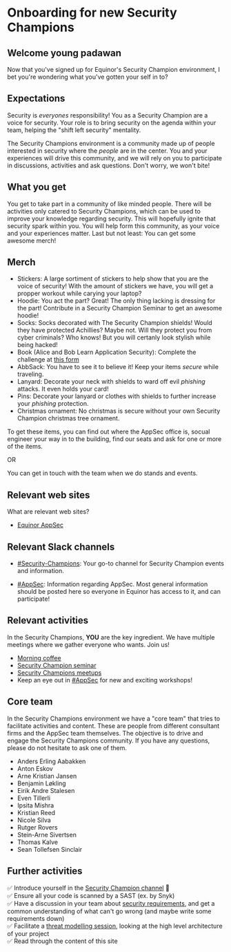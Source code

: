 
# Onboarding for new Security Champions

## Welcome young padawan

Now that you've signed up for Equinor's Security Champion environment, I bet you're wondering what you've gotten your self in to?

## Expectations

Security is _everyones_ responsibility! You as a Security Champion are a voice for security. Your role is to bring security on the agenda within your team, helping the "shift left security" mentality.

The Security Champions environment is a community made up of people interested in security where the _people_ are in the center. You and your experiences will drive this community, and we will rely on you to participate in discussions, activities and ask questions. Don't worry, we won't bite!

## What you get

You get to take part in a community of like minded people. There will be activities only catered to Security Champions, which can be used to improve your knowledge regarding security. This will hopefully ignite that security spark within you.
You will help form this community, as your voice and your experiences matter. Last but not least: You can get some awesome merch!

## Merch

- Stickers: A large sortiment of stickers to help show that you are the voice of security! With the amount of stickers we have, you will get a propper workout while carying your laptop?
- Hoodie: You act the part? Great! The only thing lacking is dressing for the part! Contribute in a Security Champion Seminar to get an awesome hoodie!
- Socks: Socks decorated with The Security Champion shields! Would they have protected Achillies? Maybe not. Will they protect you from cyber criminals? Who knows! But you will certanly look stylish while being hacked!
- Book (Alice and Bob Learn Application Security): Complete the challenge at [this form](https://forms.microsoft.com/r/cLRPzRtPGQ)
- AbbSack: You have to see it to believe it! Keep your items _secure_ while traveling.
- Lanyard: Decorate your neck with shields to ward off evil _phishing_ attacks. It even holds your card!
- Pins: Decorate your lanyard or clothes with shields to further increase your _phishing_ protection.
- Christmas ornament: No christmas is secure without your own Security Champion christmas tree ornament.

To get these items, you can find out where the AppSec office is, socual engineer your way in to the building, find our seats and ask for one or more of the items.

OR

You can get in touch with the team when we do stands and events.

## Relevant web sites

What are relevant web sites?

- [Equinor AppSec](https://appsec.equinor.com/)

## Relevant Slack channels

- [#Security-Champions](https://equinor.slack.com/archives/C036HGPBJ04): Your go-to channel for Security Champion events and information.

- [#AppSec](https://equinor.slack.com/archives/CMM6FSW5V): Information regarding AppSec. Most general information should be posted here so everyone in Equinor has access to it, and can participate!

## Relevant activities

In the Security Champions, **YOU** are the key ingredient. We have multiple meetings where we gather everyone who wants. Join us!

- [Morning coffee](https://appsec.equinor.com/security-champion/events/#morning-coffee)
- [Security Champion seminar](https://appsec.equinor.com/security-champion/events/#security-champion-seminar)
- [Security Champions meetups](https://appsec.equinor.com/security-champion/events/2023/1-sc-meetup-2/)
- Keep an eye out in [#AppSec](https://equinor.slack.com/archives/CMM6FSW5V) for new and exciting workshops!

## Core team

In the Security Champions environment we have a "core team" that tries to facilitate activities and content. These are people from  different consultant firms and the AppSec team themselves. The objective is to drive and engage the Security Champions community. If you have any questions, please do not hesitate to ask one of them.

- Anders Erling Aabakken
- Anton Eskov
- Arne Kristian Jansen
- Benjamin Løkling
- Eirik Andre Stalesen
- Even Tillerli
- Ipsita Mishra
- Kristian Reed
- Nicole Silva
- Rutger Rovers
- Stein-Arne Sivertsen
- Thomas Kalve
- Sean Tollefsen Sinclair

## Further activities

✅ Introduce yourself in the [Security Champion channel](https://equinor.slack.com/archives/C036HGPBJ04) 👋  
✅ Ensure all your code is scanned by a SAST (ex. by Snyk)  
✅ Have a discussion in your team about [security requirements](../resources/security_requirements.md), and get a common understanding of what can't go wrong (and maybe write some requirements down)  
✅ Facilitate a [threat modelling session](../threat-modeling/resources/threat_modelling.md), looking at the high level architecture of your project  
✅ Read through the content of this site
